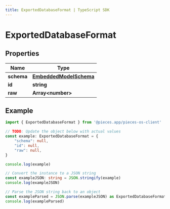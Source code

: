 ```yaml
---
title: ExportedDatabaseFormat | TypeScript SDK
---
```



# ExportedDatabaseFormat


## Properties

Name | Type
------------ | -------------
**schema** | [**EmbeddedModelSchema**](EmbeddedModelSchema)
**id** | **string**
**raw** | **Array&lt;number&gt;**

## Example

```typescript
import { ExportedDatabaseFormat } from '@pieces.app/pieces-os-client'

// TODO: Update the object below with actual values
const example: ExportedDatabaseFormat = {
    "schema": null,
    "id": null,
    "raw": null,
}

console.log(example)

// Convert the instance to a JSON string
const exampleJSON: string = JSON.stringify(example)
console.log(exampleJSON)

// Parse the JSON string back to an object
const exampleParsed = JSON.parse(exampleJSON) as ExportedDatabaseFormat
console.log(exampleParsed)
```


